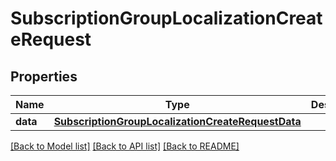 # SubscriptionGroupLocalizationCreateRequest

## Properties
Name | Type | Description | Notes
------------ | ------------- | ------------- | -------------
**data** | [**SubscriptionGroupLocalizationCreateRequestData**](SubscriptionGroupLocalizationCreateRequestData.md) |  | 

[[Back to Model list]](../README.md#documentation-for-models) [[Back to API list]](../README.md#documentation-for-api-endpoints) [[Back to README]](../README.md)


